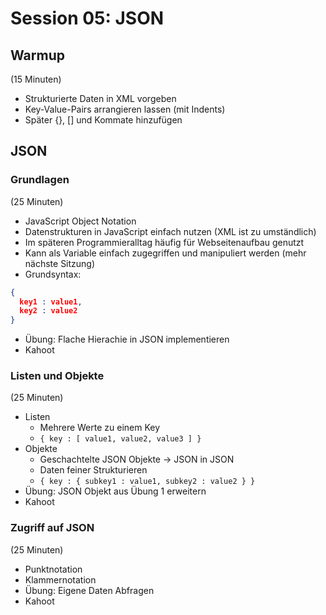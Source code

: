 # Session 05: JSON

## Warmup

(15 Minuten) 

* Strukturierte Daten in XML vorgeben
* Key-Value-Pairs arrangieren lassen (mit Indents)
* Später {}, [] und Kommate hinzufügen

## JSON

### Grundlagen 
(25 Minuten)

* JavaScript Object Notation
* Datenstrukturen in JavaScript einfach nutzen (XML ist zu umständlich)
* Im späteren Programmieralltag häufig für Webseitenaufbau genutzt
* Kann als Variable einfach zugegriffen und manipuliert werden (mehr nächste Sitzung)
* Grundsyntax: 

```JSON
{
  key1 : value1,
  key2 : value2
}
```

* Übung: Flache Hierachie in JSON implementieren 
* Kahoot

### Listen und Objekte
(25 Minuten)

* Listen
    - Mehrere Werte zu einem Key
    - `{ key : [ value1, value2, value3 ] }`
* Objekte
    - Geschachtelte JSON Objekte -> JSON in JSON
    - Daten feiner Strukturieren
    - `{ key : { subkey1 : value1, subkey2 : value2 } }`
* Übung: JSON Objekt aus Übung 1 erweitern 
* Kahoot

### Zugriff auf JSON
(25 Minuten) 

* Punktnotation
* Klammernotation
* Übung: Eigene Daten Abfragen
* Kahoot